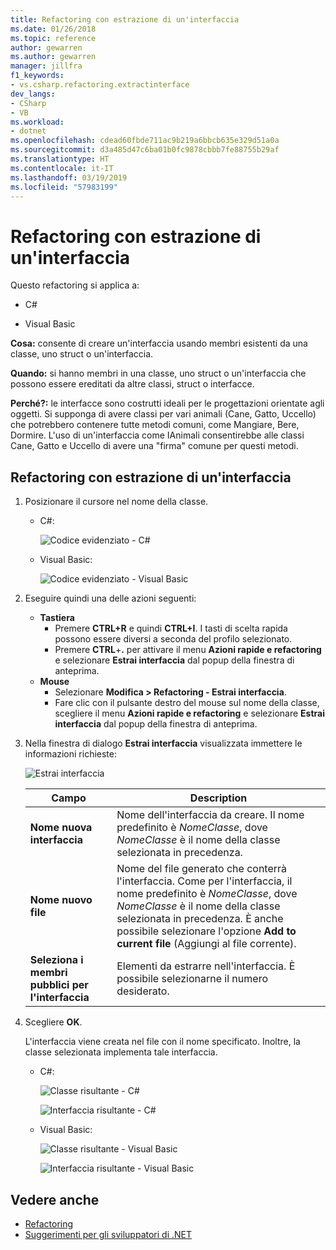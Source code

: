 ```yaml
---
title: Refactoring con estrazione di un'interfaccia
ms.date: 01/26/2018
ms.topic: reference
author: gewarren
ms.author: gewarren
manager: jillfra
f1_keywords:
- vs.csharp.refactoring.extractinterface
dev_langs:
- CSharp
- VB
ms.workload:
- dotnet
ms.openlocfilehash: cdead60fbde711ac9b219a6bbcb635e329d51a0a
ms.sourcegitcommit: d3a485d47c6ba01b0fc9878cbbb7fe88755b29af
ms.translationtype: HT
ms.contentlocale: it-IT
ms.lasthandoff: 03/19/2019
ms.locfileid: "57983199"
---
```

# <a name="extract-an-interface-refactoring"></a>Refactoring con estrazione di un'interfaccia

Questo refactoring si applica a:

- C#

- Visual Basic

**Cosa:** consente di creare un'interfaccia usando membri esistenti da una classe, uno struct o un'interfaccia.

**Quando:** si hanno membri in una classe, uno struct o un'interfaccia che possono essere ereditati da altre classi, struct o interfacce.

**Perché?:** le interfacce sono costrutti ideali per le progettazioni orientate agli oggetti. Si supponga di avere classi per vari animali (Cane, Gatto, Uccello) che potrebbero contenere tutte metodi comuni, come Mangiare, Bere, Dormire. L'uso di un'interfaccia come IAnimali consentirebbe alle classi Cane, Gatto e Uccello di avere una "firma" comune per questi metodi.

## <a name="extract-an-interface-refactoring"></a>Refactoring con estrazione di un'interfaccia

1. Posizionare il cursore nel nome della classe.

   - C#:

       ![Codice evidenziato - C#](media/extractinterface-highlight-cs.png)

   - Visual Basic:

       ![Codice evidenziato - Visual Basic](media/extractinterface-highlight-vb.png)

2. Eseguire quindi una delle azioni seguenti:

   - **Tastiera**
      - Premere **CTRL+R** e quindi **CTRL+I**. I tasti di scelta rapida possono essere diversi a seconda del profilo selezionato.
      - Premere **CTRL**+**.** per attivare il menu **Azioni rapide e refactoring** e selezionare **Estrai interfaccia** dal popup della finestra di anteprima.
   - **Mouse**
      - Selezionare **Modifica > Refactoring - Estrai interfaccia**.
      - Fare clic con il pulsante destro del mouse sul nome della classe, scegliere il menu **Azioni rapide e refactoring** e selezionare **Estrai interfaccia** dal popup della finestra di anteprima.

3. Nella finestra di dialogo **Estrai interfaccia** visualizzata immettere le informazioni richieste:

   ![Estrai interfaccia](media/extractinterface-dialog-same-file.png)


   | Campo | Description |
   | - | - |
   | **Nome nuova interfaccia** | Nome dell'interfaccia da creare. Il nome predefinito è *NomeClasse*, dove *NomeClasse* è il nome della classe selezionata in precedenza. |
   | **Nome nuovo file** | Nome del file generato che conterrà l'interfaccia. Come per l'interfaccia, il nome predefinito è *NomeClasse*, dove *NomeClasse* è il nome della classe selezionata in precedenza. È anche possibile selezionare l'opzione **Add to current file** (Aggiungi al file corrente). |
   | **Seleziona i membri pubblici per l'interfaccia** | Elementi da estrarre nell'interfaccia. È possibile selezionarne il numero desiderato. |


4. Scegliere **OK**.

   L'interfaccia viene creata nel file con il nome specificato. Inoltre, la classe selezionata implementa tale interfaccia.

   - C#:

      ![Classe risultante - C#](media/extractinterface-class-cs.png)
      
      
      ![Interfaccia risultante - C#](media/extractinterface-interface-cs.png)

   - Visual Basic:

      ![Classe risultante - Visual Basic](media/extractinterface-class-vb.png)
      
      
      ![Interfaccia risultante - Visual Basic](media/extractinterface-interface-vb.png)

## <a name="see-also"></a>Vedere anche

- [Refactoring](../refactoring-in-visual-studio.md)
- [Suggerimenti per gli sviluppatori di .NET](../../ide/visual-studio-2017-for-dotnet-developers.md)
